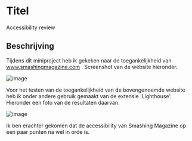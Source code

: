 # Titel
Accessibility review 

## Beschrijving

Tijdens dit miniproject heb ik gekeken naar de toegankelijkheid van www.smashingmagazine.com . Screenshot van de website hieronder.

![image](https://user-images.githubusercontent.com/112861148/200412048-a4cab134-5129-4a00-8d85-7563d0a4606d.png)

Voor het testen van de toegankelijkheid van de bovengenoemde website heb ik onder andere gebruik gemaakt van de extensie 'Lighthouse'. Hieronder een foto van de resultaten daarvan.

![image](https://user-images.githubusercontent.com/112861148/200411439-a85176d4-6ad5-4103-b894-a4f19ac2ffa7.png)

Ik ben erachter gekomen dat de accessibility van Smashing Magazine op een paar punten na wel in orde is.
